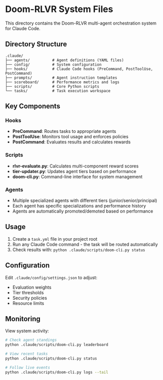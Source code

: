 # Doom-RLVR System Files

This directory contains the Doom-RLVR multi-agent orchestration system for Claude Code.

## Directory Structure

```
.claude/
├── agents/          # Agent definitions (YAML files)
├── config/          # System configuration
├── hooks/           # Claude Code hooks (PreCommand, PostToolUse, PostCommand)
├── prompts/         # Agent instruction templates
├── scoreboard/      # Performance metrics and logs
├── scripts/         # Core Python scripts
└── tasks/           # Task execution workspace
```

## Key Components

### Hooks
- **PreCommand**: Routes tasks to appropriate agents
- **PostToolUse**: Monitors tool usage and enforces policies  
- **PostCommand**: Evaluates results and calculates rewards

### Scripts
- **rlvr-evaluate.py**: Calculates multi-component reward scores
- **tier-updater.py**: Updates agent tiers based on performance
- **doom-cli.py**: Command-line interface for system management

### Agents
- Multiple specialized agents with different tiers (junior/senior/principal)
- Each agent has specific specializations and performance history
- Agents are automatically promoted/demoted based on performance

## Usage

1. Create a `task.yml` file in your project root
2. Run any Claude Code command - the task will be routed automatically
3. Check results with: `python .claude/scripts/doom-cli.py status`

## Configuration

Edit `.claude/config/settings.json` to adjust:
- Evaluation weights
- Tier thresholds  
- Security policies
- Resource limits

## Monitoring

View system activity:
```bash
# Check agent standings
python .claude/scripts/doom-cli.py leaderboard

# View recent tasks
python .claude/scripts/doom-cli.py status

# Follow live events
python .claude/scripts/doom-cli.py logs --tail
```